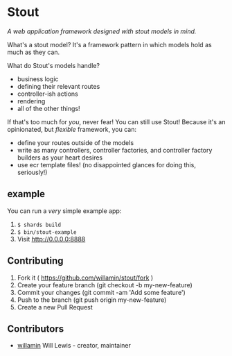 # Stout
_A web application framework designed with stout models in mind._

What's a stout model? It's a framework pattern in which models hold as much as they can.

What do Stout's models handle?
- business logic
- defining their relevant routes
- controller-ish actions
- rendering
- all of the other things!

If that's too much for _you_, never fear! You can still use Stout!
Because it's an opinionated, but _flexible_ framework, you can:
- define your routes outside of the models
- write as many controllers, controller factories, and controller factory builders as your heart desires
- use ecr template files! (no disappointed glances for doing this, seriously!)


## example

You can run a _very_ simple example app:
1. `$ shards build`
2. `$ bin/stout-example`
3. Visit http://0.0.0.0:8888


## Contributing

1. Fork it ( https://github.com/willamin/stout/fork )
2. Create your feature branch (git checkout -b my-new-feature)
3. Commit your changes (git commit -am 'Add some feature')
4. Push to the branch (git push origin my-new-feature)
5. Create a new Pull Request

## Contributors

- [willamin](https://github.com/willamin) Will Lewis - creator, maintainer
